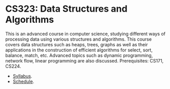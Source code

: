 CS323: Data Structures and Algorithms
=====

This is an advanced course in computer science, studying different ways of processing data using various structures and algorithms. This course covers data structures such as heaps, trees, graphs as well as their applications in the construction of efficient algorithms for select, sort, balance, match, etc. Advanced topics such as dynamic programming, network flow, linear programming are also discussed. Prerequisites: CS171, CS224.
* [Syllabus](../../wiki/Syllabus).
* [Schedule](../../wiki/Schedule).
